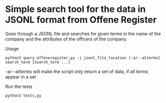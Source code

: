 Simple search tool for the data in JSONL format from Offene Register
===============

Goes through a JSONL file and searches for given terms in the name of the company and the attributes of the officers of the company.

Usage

```
python3 query_offeneregister.py -j jsonl_file_location [-a/--alterms] search_term [search_term ...]
```

-a/--allterms will make the script only return a set of data, if all terms appear in a set

Run the tests

```
python3 tests.py
```